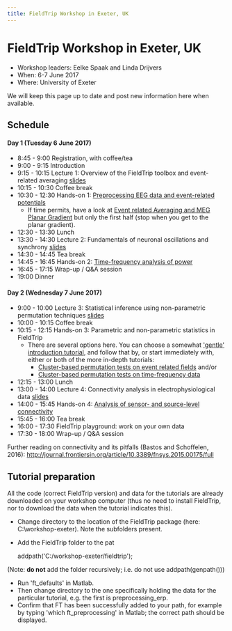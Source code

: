 ```yaml
---
title: FieldTrip Workshop in Exeter, UK
---
```


# FieldTrip Workshop in Exeter, UK

-   Workshop leaders: Eelke Spaak and Linda Drijvers
-   When: 6-7 June 2017
-   Where: University of Exeter

We will keep this page up to date and post new information here when available.

## Schedule

#### Day 1 (Tuesday 6 June 2017)

-   8:45 - 9:00		Registration, with coffee/tea
-   9:00 - 9:15		Introduction
-   9:15 - 10:15		Lecture 1: Overview of the FieldTrip toolbox and event-related averaging [slides](https://www.dropbox.com/s/m0zgsq05a0orwzr/1_intro_and_preprocessing_Linda.pptx?dl=0)
-   10:15 - 10:30		Coffee break
-   10:30 - 12:30		Hands-on 1: [Preprocessing EEG data and event-related potentials](/tutorial/preprocessing_erp)
    -   If time permits, have a look at [Event related Averaging and MEG Planar Gradient](/tutorial/eventrelatedaveraging) but only the first half (stop when you get to the planar gradient).
-   12:30 - 13:30		Lunch
-   13:30 - 14:30		Lecture 2: Fundamentals of neuronal oscillations and synchrony [slides](https://www.dropbox.com/s/iou7x06h0xff5jh/2_frequency_oscillations_Eelke.pptx?dl=0)
-   14:30 - 14:45		Tea break
-   14:45 - 16:45		Hands-on 2: [Time-frequency analysis of power](/tutorial/timefrequencyanalysis)
-   16:45 - 17:15		Wrap-up / Q&A session
-   19:00			Dinner

#### Day 2 (Wednesday 7 June 2017)

-   9:00 - 10:00		Lecture 3: Statistical inference using non-parametric permutation techniques [slides](https://www.dropbox.com/s/ah8kp2tejegza6u/3.%20cluster%20statistics%20%28Eelke%29.pptx?dl=0)
-   10:00 - 10:15		Coffee break
-   10:15 - 12:15		Hands-on 3: Parametric and non-parametric statistics in FieldTrip
    -   There are several options here. You can choose a somewhat ['gentle' introduction tutorial](/tutorial/eventrelatedstatistics), and follow that by, or start immediately with, either or both of the more in-depth tutorials:
        -   [Cluster-based permutation tests on event related fields](/tutorial/cluster_permutation_timelock) and/or
        -   [Cluster-based permutation tests on time-frequency data](/tutorial/cluster_permutation_freq)
-   12:15 - 13:00		Lunch
-   13:00 - 14:00		Lecture 4: Connectivity analysis in electrophysiological data [slides](https://www.dropbox.com/s/0ckwxqk856ra6q3/4.%20connectivity%20analysis%20%28Eelke%29.pptx?dl=0)
-   14:00 - 15:45		Hands-on 4: [Analysis of sensor- and source-level connectivity](/tutorial/connectivity)
-   15:45 - 16:00		Tea break
-   16:00 - 17:30		FieldTrip playground: work on your own data
-   17:30 - 18:00		Wrap-up / Q&A session

Further reading on connectivity and its pitfalls (Bastos and Schoffelen, 2016):  <http://journal.frontiersin.org/article/10.3389/fnsys.2015.00175/full>

## Tutorial preparation

All the code (correct FieldTrip version) and data for the tutorials are already downloaded on your workshop computer (thus no need to install FieldTrip, nor to download the data when the tutorial indicates this).

-   Change directory to the location of the FieldTrip package (here: C:\\workshop-exeter).  Note the subfolders present.
-   Add the FieldTrip folder to the pat

     addpath('C:/workshop-exeter/fieldtrip');

(Note: **do not** add the folder recursively; i.e. do not use addpath(genpath()))

-   Run 'ft_defaults' in Matlab.
-   Then change directory to the one specifically holding the data for the particular tutorial, e.g. the first is preprocessing_erp.
-   Confirm that FT has been successfully added to your path, for example by typing 'which ft_preprocessing' in Matlab; the correct path should be displayed.
